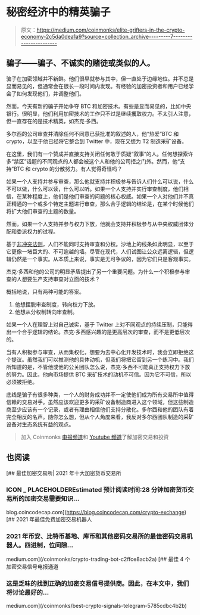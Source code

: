 # 秘密经济中的精英骗子

> 原文：<https://medium.com/coinmonks/elite-grifters-in-the-crypto-economy-2c5da0dea1a9?source=collection_archive---------7----------------------->

## 骗子——骗子、不诚实的赌徒或类似的人。

骗子在加密领域并不新鲜。他们很早就参与其中，但一直处于边缘地位。并不总是显而易见的，但通常会在很长一段时间内发现。有经验的加密投资者和用户已经学会了如何发现他们，并调整他们。

然而，今天有新的骗子开始争夺 BTC 和加密技术。有些是显而易见的，比如中央银行。很明显，他们利用加密技术的工作只不过是继续攫取权力。不太引人注意，但一直存在的是技术精英，如杰克·多西。

多尔西的公司审查并清除任何不同意已获批准的叙述的人，他“热爱”BTC 和 crypto，以至于他已经将它整合到 Twitter 中，现在又想为 T2 制造采矿设备。

在这里，我们有一个赞成并直接支持关闭任何敢于质疑“叙事”的人。任何想探索许多“禁区”话题的不同观点的人都会被这个人和他的公司拒之门外。然而，他“支持”BTC 和 crypto 的分散努力。有人觉得奇怪吗？

如果一个人支持并参与审查，那么他就支持并积极参与告诉人们什么可以说，什么不可以做，什么可以读，什么可以听。如果一个人支持并实行审查制度，他们相信，在某种程度上，他们是他们审查的问题的核心权威。如果一个人对他们并不真正精通的一个或多个特定主题进行审查，那么合乎逻辑的结论是，在某个时候他们将扩大他们审查的主题的数量。

然而，如果一个人支持并参与权力下放，他就会支持并积极参与从中央权威团体分配和委派权力的过程。

基于[非冲突法则](https://thelogicofscience.com/2015/02/07/the-rules-of-logic-part-4-the-laws-of-noncontradiction-and-transitive-properties/)，人们不能同时支持审查和分权。沙地上的线条如此明显，以至于它更像一堵巨大的、不可逾越的墙。尽管在现代，人们试图让公众远离逻辑，但逻辑仍然是一个事实。从本质上来说，事实是无可争议的，因为它们只是客观事实。

杰克·多西和他的公司的明显矛盾提出了另一个重要问题。为什么一个积极参与审查的人想要生产支持审查对立面的技术？

概括地说，只有两种可能的答案。

1.  他想摆脱审查制度，转向权力下放。
2.  他想从分权制转向审查制。

如果一个人在理智上对自己诚实，基于 Twitter 上对不同观点的持续压制，只能得出一个合乎逻辑的结论。杰克·多西感兴趣的是更高层次的审查，而不是更低层次的。

当有人积极参与审查，从而集权化，想要为去中心化开发技术时，我会立即拒绝这个提议。虽然我们可以推测他的具体动机，但我们将把它留到另一个练习中。我们所知道的是，不管他或他的公关团队怎么说，杰克·多西不可能真正支持权力下放的努力。因此，他向市场提供 BTC 采矿技术的动机不可信。因为它不可信，所以必须被拒绝。

底线是骗子有很多种类，一个人的财务成功并不一定使他们成为所有交易所中值得信赖的交易对手。虽然应该欢迎更多的采矿设备制造商进入这个领域，但这些制造商至少应该有一个记录，或者有理由相信他们支持分散化。多尔西和他的团队有着完全相反的名声。随你怎么想，但从个人角度来看，我反对多尔西团队制造的采矿设备对生态系统有益的观点。

> 加入 Coinmonks [电报频道](https://t.me/coincodecap)和 [Youtube 频道](https://www.youtube.com/c/coinmonks/videos)了解加密交易和投资

## 也阅读

[](https://blog.coincodecap.com/crypto-exchange) [## 最佳加密交易所| 2021 年十大加密货币交易所

### ICON _ PLACEHOLDEREstimated 预计阅读时间:28 分钟加密货币交易所的加密交易需要知识…

blog.coincodecap.com](https://blog.coincodecap.com/crypto-exchange) [](/coinmonks/crypto-trading-bot-c2ffce8acb2a) [## 2021 年最佳免费加密交易机器人

### 2021 年币安、比特币基地、库币和其他密码交易所的最佳密码交易机器人。四进制，位间隙…

medium.com](/coinmonks/crypto-trading-bot-c2ffce8acb2a) [](/coinmonks/best-crypto-signals-telegram-5785cdbc4b2b) [## 最佳 4 个加密交易信号电报通道

### 这是乏味的找到正确的加密交易信号提供商。因此，在本文中，我们将讨论最好的…

medium.com](/coinmonks/best-crypto-signals-telegram-5785cdbc4b2b)